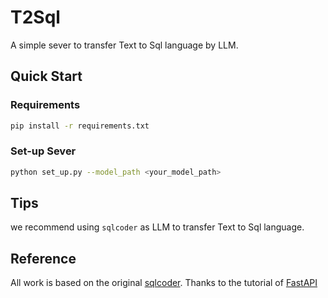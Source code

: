 # T2Sql
A simple sever to transfer Text to Sql language by LLM.

## Quick Start
### Requirements
```bash
pip install -r requirements.txt
```

### Set-up Sever
```bash
python set_up.py --model_path <your_model_path>
```

## Tips
we recommend using `sqlcoder` as LLM to transfer Text to Sql language.

## Reference
All work is based on the original [sqlcoder](https://github.com/defog-ai/sqlcoder).
Thanks to the tutorial of [FastAPI](https://fastapi.tiangolo.com/zh/)
